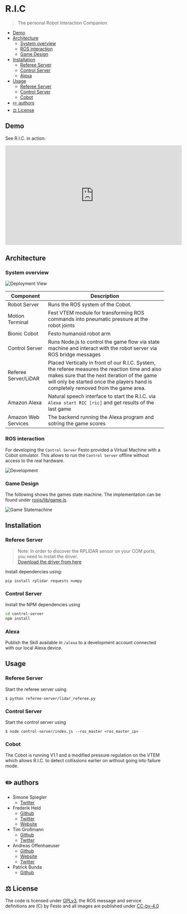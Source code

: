 # R.I.C

> The personal Robot Interaction Companion

<!-- TOC depthFrom:2 -->

- [Demo](#demo)
- [Architecture](#architecture)
  - [System overview](#system-overview)
  - [ROS interaction](#ros-interaction)
  - [Game Design](#game-design)
- [Installation](#installation)
  - [Referee Server](#referee-server)
  - [Control Server](#control-server)
  - [Alexa](#alexa)
- [Usage](#usage)
  - [Referee Server](#referee-server-1)
  - [Control Server](#control-server-1)
  - [Cobot](#cobot)
- [✏️ authors](#-authors)
- [⚖️ License](#-license)

<!-- /TOC -->

## Demo

See R.I.C. in action:

<iframe width="560" height="315" src="https://www.youtube.com/embed/lkPGenAMyrg" frameborder="0" allow="autoplay; encrypted-media" allowfullscreen></iframe>

## Architecture

### System overview

![Deployment View](http://www.plantuml.com/plantuml/proxy?cache=no&src=https://raw.github.com/anoff/ric/master/assets/deployment.iuml)

|Component|Description|
|----|---|
|Robot Server|Runs the ROS system of the Cobot.|
|Motion Terminal|Fest VTEM module for transforming ROS commands into pneumatic pressure at the robot joints|
|Bionic Cobot|Festo humanoid robot arm|
|Control Server|Runs Node.js to control the game flow via state machine and interact with the robot server via ROS bridge messages|
|Referee Server/LiDAR|Placed Vertically in front of our R.I.C. System, the referee measures the reaction time and also makes sure that the next iteration of the game will only be started once the players hand is completely removed from the game area.|
|Amazon Alexa|Natural speech interface to start the R.I.C. via `Alexa start RIC [ric]` and get results of the last game|
|Amazon Web Services|The backend running the Alexa program and sotring the game scores|

### ROS interaction

For developing the `Control Server` Festo provided a Virtual Machine with a Cobot simulator. This allows to run the `Control Server` offline without access to the real hardware.

![Development](http://www.plantuml.com/plantuml/proxy?cache=no&src=https://raw.github.com/anoff/ric/master/assets/system.iuml)

### Game Design

The following shows the games state machine. The implementation can be found under [rosjs/lib/game.js](rosjs/lib/game.js).

![Game Statemachine](http://www.plantuml.com/plantuml/proxy?cache=no&src=https://raw.github.com/anoff/ric/master/assets/statemachine.iuml)

## Installation

### Referee Server
> Note: In order to discover the RPLIDAR sensor on your COM ports, you need to install the driver.   
[Download the driver from here](https://www.silabs.com/products/development-tools/software/usb-to-uart-bridge-vcp-drivers)

Install dependencies using:

```
pip install rplidar requests numpy
```

### Control Server

Install the NPM dependencies using

```sh
cd control-server
npm install
```

### Alexa

Publish the Skill available in `/alexa` to a development account connected with our local Alexa device.

## Usage

### Referee Server

Start the referee server using

`$ python referee-server/lidar_referee.py`


### Control Server

Start the control server using

`$ node control-server/index.js --ros_master <ros_master_ip>`

### Cobot

The Cobot is running V1.1 and a modified pressure regulation on the VTEM which allows R.I.C. to detect collissions earlier on without going into failure mode.

## ✏️ authors

* Simone Spiegler
  * [Twitter](https://twitter.com/simone_spiegler)
* Frederik Held
  * [Github](http://github.com/frederikheld)
  * [Twitter](https://twitter.com/frederikheld)
  * [Website](https://frederikheld.de)
* Tim Großmann
  * [Github](http://github.com/timgrossmann)
  * [Twitter](https://twitter.com/timigrossmann)
* Andreas Offenhaeuser
  * [Github](http://github.com/anoff)
  * [Website](https://anoff.io)
  * [Twitter](https://twitter.com/an0xff)
* Patrick Bunda
  * [Github](http://github.com/paddybun)

## ⚖️ License

The code is licensed under [GPLv3](LICENSE), the ROS message and service definitions are (C) by Festo and all images are published under [CC-by-4.0](http://creativecommons.org/licenses/by/4.0/)

